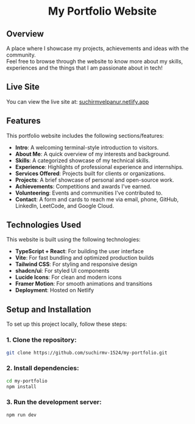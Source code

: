 <h1 align="center">My Portfolio Website</h1>

## Overview  
A place where I showcase my projects, achievements and ideas with the community.  
Feel free to browse through the website to know more about my skills, experiences and the things that I am passionate about in tech!

## Live Site  
You can view the live site at: [suchirmvelpanur.netlify.app](https://suchirmvelpanur.netlify.app)

## Features  
This portfolio website includes the following sections/features:

- **Intro**: A welcoming terminal-style introduction to visitors.  
- **About Me**: A quick overview of my interests and background.  
- **Skills**: A categorized showcase of my technical skills.  
- **Experience**: Highlights of professional experience and internships.  
- **Services Offered**: Projects built for clients or organizations.  
- **Projects**: A brief showcase of personal and open-source work.  
- **Achievements**: Competitions and awards I've earned.  
- **Volunteering**: Events and communities I've contributed to.  
- **Contact**: A form and cards to reach me via email, phone, GitHub, LinkedIn, LeetCode, and Google Cloud.

## Technologies Used  
This website is built using the following technologies:

- **TypeScript + React**: For building the user interface  
- **Vite**: For fast bundling and optimized production builds  
- **Tailwind CSS**: For styling and responsive design  
- **shadcn/ui**: For styled UI components  
- **Lucide Icons**: For clean and modern icons  
- **Framer Motion**: For smooth animations and transitions  
- **Deployment**: Hosted on Netlify

## Setup and Installation  
To set up this project locally, follow these steps:

### 1. Clone the repository:

```bash
git clone https://github.com/suchirmv-1524/my-portfolio.git
```

### 2. Install dependencies:
```bash
cd my-portfolio
npm install
```

### 3. Run the development server:
```bash
npm run dev
```
